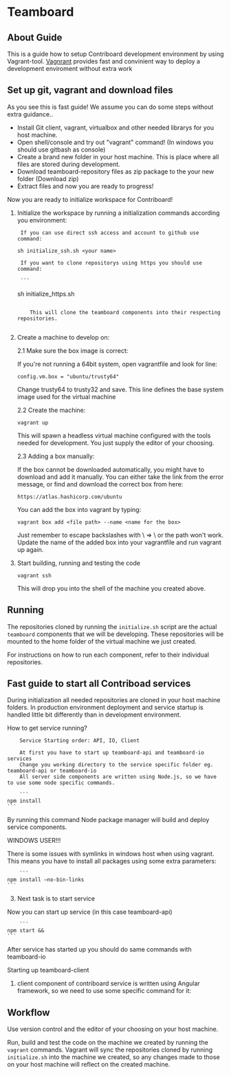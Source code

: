 # Teamboard

## About Guide

This is a guide how to setup Contriboard development environment by using Vagrant-tool. [Vagnrant](https://www.vagrantup.com/) provides fast and convinient way to deploy a development enviroment without extra work  

## Set up git, vagrant and download files

As you see this is fast guide! We assume you can do some steps without extra guidance..

  * Install Git client, vagrant, virtualbox and other needed librarys for you host machine.
  * Open shell/console and try out "vagrant" command! (In windows you should use gitbash as console)
  * Create a brand new folder in your host machine. This is place where all files are stored during development.
  * Download teamboard-repository files as zip package to the your new folder (Download zip)
  * Extract files and now you are ready to progress!
  
Now you are ready to initialize workspace for Contriboard!



1. Initialize the workspace by running a initialization commands according you environment:


        If you can use direct ssh access and account to github use command: 

	```
	sh initialize_ssh.sh <your name>
	```
	
        If you want to clone repositorys using https you should use command:
        
        ```
	sh initialize_https.sh <your name>
	```

        This will clone the teamboard components into their respecting repositories.


2. Create a machine to develop on:

	2.1 Make sure the box image is correct: 
	
	If you're not running a 64bit system, open vagrantfile and look for line:
	```
	config.vm.box = "ubuntu/trusty64"
	```
	Change trusty64 to trusty32 and save. This line defines the base system image 
	used for the virtual machine
	
	
	2.2 Create the machine:
	
	```
	vagrant up
	```
	This will spawn a headless virtual machine configured with the tools needed
	for development. You just supply the editor of your choosing.


	2.3 Adding a box manually:
	
	If the box cannot be downloaded automatically, you might have to download and 
	add it manually. You can either take the link from the error message, or find 
	and download the correct box from here:
	```
	https://atlas.hashicorp.com/ubuntu
	```
	You can add the box into vagrant by typing:
	```
	vagrant box add <file path> --name <name for the box>
	```
	Just remember to escape backslashes with \ => \\ or the path won't work.
	Update the name of the added box into your vagrantfile and run vagrant up again.
	
	
3. Start building, running and testing the code
	```
	vagrant ssh
	```
	This will drop you into the shell of the machine you created above.

## Running

The repositories cloned by running the `initialize.sh` script are the actual
`teamboard` components that we will be developing. These repositories will be
mounted to the home folder of the virtual machine we just created.

For instructions on how to run each component, refer to their individual
repositories.

## Fast guide to start all Contriboad services

During initialization all needed repositories are cloned in your host machine folders. In production environment deployment and service startup is handled little bit differently than in development environment.

How to get service running?

        Service Starting order: API, IO, Client

        At first you have to start up teamboard-api and teamboard-io services
        Change you working directory to the service specific folder eg. teamboard-api or teamboard-io 
        All server side components are written using Node.js, so we have to use some node specific commands.

        ```
	npm install
	```
By running this command Node package manager will build and deploy service components.


WINDOWS USER!!!

There is some issues with symlinks in windows host when using vagrant. This means you have to install all packages using some extra parameters:

        ```
	npm install —no-bin-links
	```
	
3. Next task is to start service

Now you can start up service (in this case teamboard-api)

        ```
	npm start &&
	```
	
After service has started up you should do same commands with teamboard-io



Starting up teamboard-client

1. client component of contriboard service is written using Angular framework, so we need to use some specific command for it:








## Workflow

Use version control and the editor of your choosing on your host machine.

Run, build and test the code on the machine we created by running the `vagrant`
commands. Vagrant will sync the repositories cloned by running `initialize.sh`
into the machine we created, so any changes made to those on your host machine
will reflect on the created machine.
